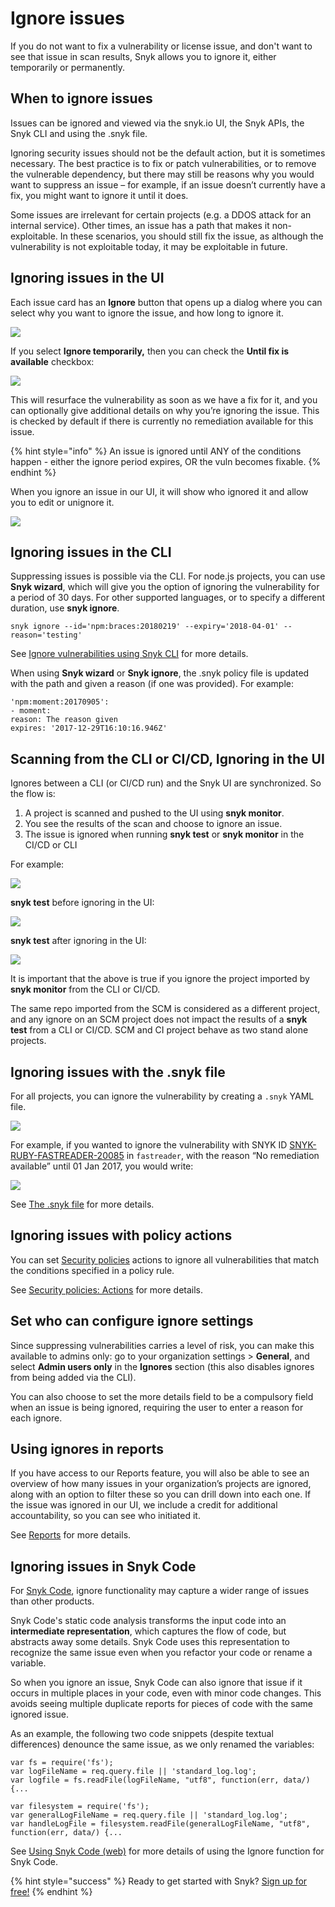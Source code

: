 # Ignore issues

If you do not want to fix a vulnerability or license issue, and don't want to see that issue in scan results, Snyk allows you to ignore it, either temporarily or permanently.

## When to ignore issues

Issues can be ignored and viewed via the snyk.io UI, the Snyk APIs, the Snyk CLI and using the .snyk file.

Ignoring security issues should not be the default action, but it is sometimes necessary. The best practice is to fix or patch vulnerabilities, or to remove the vulnerable dependency, but there may still be reasons why you would want to suppress an issue – for example, if an issue doesn’t currently have a fix, you might want to ignore it until it does.

Some issues are irrelevant for certain projects \(e.g. a DDOS attack for an internal service\). Other times, an issue has a path that makes it non-exploitable. In these scenarios, you should still fix the issue, as although the vulnerability is not exploitable today, it may be exploitable in future.

## Ignoring issues in the UI

Each issue card has an **Ignore** button that opens up a dialog where you can select why you want to ignore the issue, and how long to ignore it.

![](../../.gitbook/assets/image%20%2821%29.png)

If you select **Ignore temporarily,** then you can check the **Until fix is available** checkbox:

![](../../.gitbook/assets/image%20%2819%29.png)

This will resurface the vulnerability as soon as we have a fix for it, and you can optionally give additional details on why you’re ignoring the issue. This is checked by default if there is currently no remediation available for this issue.

{% hint style="info" %}
An issue is ignored until ANY of the conditions happen - either the ignore period expires, OR the vuln becomes fixable.
{% endhint %}

When you ignore an issue in our UI, it will show who ignored it and allow you to edit or unignore it.

![](../../.gitbook/assets/image%20%2814%29.png)

## Ignoring issues in the CLI

Suppressing issues is possible via the CLI. For node.js projects, you can use **Snyk wizard**, which will give you the option of ignoring the vulnerability for a period of 30 days. For other supported languages, or to specify a different duration, use **snyk ignore**.

`snyk ignore --id='npm:braces:20180219' --expiry='2018-04-01' --reason='testing'`

See [Ignore vulnerabilities using Snyk CLI](ignore-vulnerabilities-using-snyk-cli/) for more details.

When using **Snyk wizard** or **Snyk ignore**, the .snyk policy file is updated with the path and given a reason \(if one was provided\). For example:

```text
'npm:moment:20170905':
- moment:
reason: The reason given
expires: '2017-12-29T16:10:16.946Z'
```

## Scanning from the CLI or CI/CD, Ignoring in the UI

Ignores between a CLI \(or CI/CD run\) and the Snyk UI are synchronized. So the flow is:

1. A project is scanned and pushed to the UI using **snyk monitor**.
2. You see the results of the scan and choose to ignore an issue.
3. The issue is ignored when running **snyk test** or **snyk monitor** in the CI/CD or CLI

For example:

![](../../.gitbook/assets/image%20%2815%29.png)

**snyk test** before ignoring in the UI:

![](../../.gitbook/assets/image%20%2818%29.png)

**snyk test** after ignoring in the UI:

![](../../.gitbook/assets/image%20%2820%29.png)

It is important that the above is true if you ignore the project imported by **snyk monitor** from the CLI or CI/CD.

The same repo imported from the SCM is considered as a different project, and any ignore on an SCM project does not impact the results of a **snyk test** from a CLI or CI/CD. SCM and CI project behave as two stand alone projects.

## Ignoring issues with the .snyk file

For all projects, you can ignore the vulnerability by creating a `.snyk` YAML file.

![](../../.gitbook/assets/screen+shot+2017-05-10+at+11.16.57+am.png)

For example, if you wanted to ignore the vulnerability with SNYK ID [SNYK-RUBY-FASTREADER-20085](https://snyk.io/vuln/SNYK-RUBY-FASTREADER-20085/) in `fastreader`, with the reason “No remediation available” until 01 Jan 2017, you would write:

![](../../.gitbook/assets/screen+shot+2017-05-10+at+11.17.26+am.png)

See [The .snyk file](fixing-and-prioritizing-issues/policies/the-.snyk-file/) for more details.

## Ignoring issues with policy actions

You can set [Security policies](fixing-and-prioritizing-issues/security-policies/) actions to ignore all vulnerabilities that match the conditions specified in a policy rule.

See [Security policies: Actions](fixing-and-prioritizing-issues/security-policies/security-policies-actions/) for more details.

## Set who can configure ignore settings

Since suppressing vulnerabilities carries a level of risk, you can make this available to admins only: go to your organization settings &gt; **General**, and select **Admin users only** in the **Ignores** section \(this also disables ignores from being added via the CLI\).

You can also choose to set the more details field to be a compulsory field when an issue is being ignored, requiring the user to enter a reason for each ignore.

## Using ignores in reports

If you have access to our Reports feature, you will also be able to see an overview of how many issues in your organization’s projects are ignored, along with an option to filter these so you can drill down into each one. If the issue was ignored in our UI, we include a credit for additional accountability, so you can see who initiated it.

See [Reports](reports-1/) for more details.

## Ignoring issues in Snyk Code

For [Snyk Code](snyk-code/), ignore functionality may capture a wider range of issues than other products.

Snyk Code's static code analysis transforms the input code into an **intermediate representation**, which captures the flow of code, but abstracts away some details. Snyk Code uses this representation to recognize the same issue even when you refactor your code or rename a variable.

So when you ignore an issue, Snyk Code can also ignore that issue if it occurs in multiple places in your code, even with minor code changes. This avoids seeing multiple duplicate reports for pieces of code with the same ignored issue.

As an example, the following two code snippets \(despite textual differences\) denounce the same issue, as we only renamed the variables:

```text
var fs = require('fs');
var logFileName = req.query.file || 'standard_log.log';
var logfile = fs.readFile(logFileName, "utf8", function(err, data/) {...
```

```text
var filesystem = require('fs');
var generalLogFileName = req.query.file || 'standard_log.log'; 
var handleLogFile = filesystem.readFile(generalLogFileName, "utf8", function(err, data/) {...
```

See [Using Snyk Code \(web\)](https://support.snyk.io/hc/en-us/articles/360017147558#Ignore/) for more details of using the Ignore function for Snyk Code.

{% hint style="success" %}
Ready to get started with Snyk? [Sign up for free!](https://snyk.io/login?cta=sign-up&loc=footer&page=support_docs_page)
{% endhint %}

